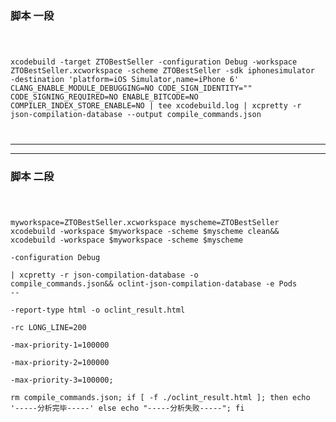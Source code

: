 
### 脚本 一段

<code>


xcodebuild -target ZTOBestSeller -configuration Debug -workspace ZTOBestSeller.xcworkspace -scheme ZTOBestSeller -sdk iphonesimulator -destination 'platform=iOS Simulator,name=iPhone 6' CLANG_ENABLE_MODULE_DEBUGGING=NO CODE_SIGN_IDENTITY="" CODE_SIGNING_REQUIRED=NO ENABLE_BITCODE=NO COMPILER_INDEX_STORE_ENABLE=NO | tee xcodebuild.log | xcpretty -r json-compilation-database --output compile_commands.json   

</code>

<hr>

<hr>

### 脚本 二段


<code>

myworkspace=ZTOBestSeller.xcworkspace
myscheme=ZTOBestSeller
xcodebuild -workspace $myworkspace -scheme $myscheme clean&&
xcodebuild -workspace $myworkspace -scheme $myscheme \
-configuration Debug \
| xcpretty -r json-compilation-database -o compile_commands.json&&
oclint-json-compilation-database -e Pods -- \
-report-type html -o oclint_result.html \
-rc LONG_LINE=200 \
-max-priority-1=100000 \
-max-priority-2=100000 \
-max-priority-3=100000; \
rm compile_commands.json;
if [ -f ./oclint_result.html ]; then echo '-----分析完毕-----'
else echo "-----分析失败-----"; fi



</code>
